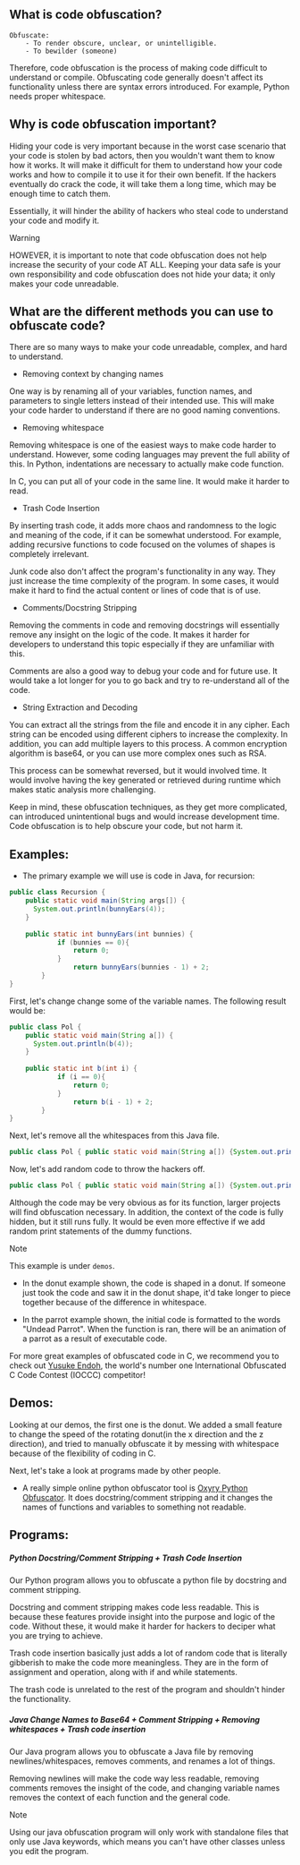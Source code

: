 ## What is code obfuscation?

```
Obfuscate:
    - To render obscure, unclear, or unintelligible. 
    - To bewilder (someone)
```

Therefore, code obfuscation is the process of making code difficult to understand or compile.
Obfuscating code generally doesn't affect its functionality unless there are syntax errors introduced. For example, Python needs proper whitespace. 

## Why is code obfuscation important?

Hiding your code is very important because in the worst case scenario that your code is stolen by bad actors, then you wouldn't want them to know how it works. It will make it difficult for them to understand how your code works and how to compile it to use it for their own benefit. If the hackers eventually do crack the code, it will take them a long time, which may be enough time to catch them.

Essentially, it will hinder the ability of hackers who steal code to understand your code and modify it.  

> [!WARNING]
> HOWEVER, it is important to note that code obfuscation does not help increase the security of your code AT ALL. Keeping your data safe is your own responsibility and code obfuscation does not hide your data; it only makes your code unreadable. 

## What are the different methods you can use to obfuscate code? 

There are so many ways to make your code unreadable, complex, and hard to understand. 

- Removing context by changing names

One way is by renaming all of your variables, function names, and parameters to single letters instead of their intended use. This will make your code harder to understand if there are no good naming conventions. 

- Removing whitespace

Removing whitespace is one of the easiest ways to make code harder to understand. However, some coding languages may prevent the full ability of this. In Python, indentations are necessary to actually make code function. 

In C, you can put all of your code in the same line. It would make it harder to read. 

- Trash Code Insertion

By inserting trash code, it adds more chaos and randomness to the logic and meaning of the code, if it can be somewhat understood. For example, adding recursive functions to code focused on the volumes of shapes is completely irrelevant.

Junk code also don't affect the program's functionality in any way. They just increase the time complexity of the program. In some cases, it would make it hard to find the actual content or lines of code that is of use. 

- Comments/Docstring Stripping

Removing the comments in code and removing docstrings will essentially remove any insight on the logic of the code. It makes it harder for developers to understand this topic especially if they are unfamiliar with this.

Comments are also a good way to debug your code and for future use. It would take a lot longer for you to go back and try to re-understand all of the code. 

- String Extraction and Decoding

You can extract all the strings from the file and encode it in any cipher. Each string can be encoded using different ciphers to increase the complexity. In addition, you can add multiple layers to this process. A common encryption algorithm is base64, or you can use more complex ones such as RSA. 

This process can be somewhat reversed, but it would involved time. It would involve having the key generated or retrieved during runtime which makes static analysis more challenging.

Keep in mind, these obfuscation techniques, as they get more complicated, can introduced unintentional bugs and would increase development time. Code obfuscation is to help obscure your code, but not harm it. 

## Examples:

- The primary example we will use is code in Java, for recursion:
```java
public class Recursion {
    public static void main(String args[]) {
      System.out.println(bunnyEars(4));
    }
    
    public static int bunnyEars(int bunnies) {
            if (bunnies == 0){
                return 0;
            }
                return bunnyEars(bunnies - 1) + 2;
        }
}
```

First, let's change change some of the variable names. The following result would be: 
```java
public class Pol {
    public static void main(String a[]) {
      System.out.println(b(4));
    }
    
    public static int b(int i) {
            if (i == 0){
                return 0;
            }
                return b(i - 1) + 2;
        }
}
```

Next, let's remove all the whitespaces from this Java file.
```java
public class Pol { public static void main(String a[]) {System.out.println(b(4));} public static int b(int i) {if (i == 0){return 0;} else return b(i - 1) + 2;}}
```

Now, let's add random code to throw the hackers off.

```java
public class Pol { public static void main(String a[]) {System.out.println(b(4));} public static double loo(double p){return p;} public static int b(int i) {if (i == 0){return 0;} else return b(i - 1) + 2;}} public static double che(double a, double b){return a * b;} public static double paw(double a, double b){ return 0.5 * a * b;} public static String aasdfjEIF(String alsdjlfIWFWJLDVNCX){String i = "lJFVIej82348"; return alsdjlfIWFWJLDVNCX + i + kwjeifaiiozI34324;}
```

Although the code may be very obvious as for its function, larger projects will find obfuscation necessary. In addition, the context of the code is fully hidden, but it still runs fully. It would be even more effective if we add random print statements of the dummy functions. 

>[!NOTE]
> This example is under ```demos```.

- In the donut example shown, the code is shaped in a donut. If someone just took the code and saw it in the donut shape, it'd take longer to piece together because of the difference in whitespace. 

- In the parrot example shown, the initial code is formatted to the words "Undead Parrot". When the function is ran, there will be an animation of a parrot as a result of executable code. 

For more great examples of obfuscated code in C, we recommend you to check out [Yusuke Endoh](https://www.youtube.com/c/yusukeendoh), the world's number one International Obfuscated C Code Contest (IOCCC) competitor!

## Demos:

Looking at our demos, the first one is the donut. We added a small feature to change the speed of the rotating donut(in the x direction and the z direction), and tried to manually obfuscate it by messing with whitespace because of the flexibility of coding in C. 

Next, let's take a look at programs made by other people.

- A really simple online python obfuscator tool is [Oxyry Python Obfuscator](https://pyob.oxyry.com/). It does docstring/comment stripping and it changes the names of functions and variables to something not readable. 

## Programs:

##### Python Docstring/Comment Stripping + Trash Code Insertion

Our Python program allows you to obfuscate a python file by docstring and comment stripping.

Docstring and comment stripping makes code less readable. This is because these features provide insight into the purpose and logic of the code. Without these, it would make it harder for hackers to deciper what you are trying to achieve. 

Trash code insertion basically just adds a lot of random code that is literally gibberish to make the code more meaningless. They are in the form of assignment and operation, along with if and while statements. 

The trash code is unrelated to the rest of the program and shouldn't hinder the functionality. 

##### Java Change Names to Base64 + Comment Stripping + Removing whitespaces + Trash code insertion 

Our Java program allows you to obfuscate a Java file by removing newlines/whitespaces, removes comments, and renames a lot of things.

Removing newlines will make the code way less readable, removing comments removes the insight of the code, and changing variable names removes the context of each function and the general code. 

>[!NOTE]
> Using our java obfuscation program will only work with standalone files that only use Java keywords, which means you can't have other classes unless you edit the program.

<!-- ## Our Tool:

In our tool, you can obfuscate any python file using our makefile. The key behind our tool is turning the strings into a different base that isn't human-readable.  -->
